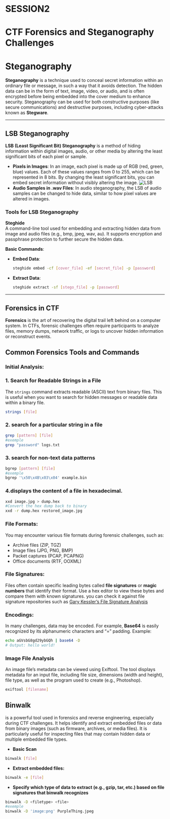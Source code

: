# SESSION2
# CTF Forensics and Steganography Challenges
# Steganography
**Steganography** is a technique used to conceal secret information within an ordinary file or message, in such a way that it avoids detection. The hidden data can be in the form of text, image, video, or audio, and is often encrypted before being embedded into the cover medium to enhance security. Steganography can be used for both constructive purposes (like secure communications) and destructive purposes, including cyber-attacks known as **Stegware**.

---

## LSB Steganography

**LSB (Least Significant Bit) Steganography** is a method of hiding information within digital images, audio, or other media by altering the least significant bits of each pixel or sample.

- **Pixels in Images**: In an image, each pixel is made up of RGB (red, green, blue) values. Each of these values ranges from 0 to 255, which can be represented in 8 bits. By changing the least significant bits, you can embed secret information without visibly altering the image.
  ![LSB](https://miro.medium.com/v2/resize:fit:640/format:webp/0*yt4TJAYknJNKlS5W)
- **Audio Samples in .wav Files**: In audio steganography, the LSB of audio samples can be changed to hide data, similar to how pixel values are altered in images.

### Tools for LSB Steganography

 **Steghide**  
   A command-line tool used for embedding and extracting hidden data from image and audio files (e.g., bmp, jpeg, wav, au). It supports encryption and passphrase protection to further secure the hidden data.

   **Basic Commands**:
   - **Embed Data**:
     ```bash
     steghide embed -cf [cover_file] -ef [secret_file] -p [password]
     ```
   - **Extract Data**:
     ```bash
     steghide extract -sf [stego_file] -p [password]
     ```

---


## Forensics in CTF

**Forensics** is the art of recovering the digital trail left behind on a computer system. In CTFs, forensic challenges often require participants to analyze files, memory dumps, network traffic, or logs to uncover hidden information or reconstruct events.

## Common Forensics Tools and Commands

### Initial Analysis:
### 1. Search for Readable Strings in a File
The `strings` command extracts readable (ASCII) text from binary files. This is useful when you want to search for hidden messages or readable data within a binary file.

```bash
strings [file]
```
### 2.  search for a particular string in a file
```bash
grep [pattern] [file]
#exemple
grep "password" logs.txt
```
### 3. search for non-text data patterns
```bash
bgrep [pattern] [file]
#exemple
bgrep '\x50\x4B\x03\x04' example.bin
```

### 4.displays the content of a file in hexadecimal.
```bash
xxd image.jpg > dump.hex
#Convert the hex dump back to binary
xxd -r dump.hex restored_image.jpg
```


### File Formats:
You may encounter various file formats during forensic challenges, such as:
- Archive files (ZIP, TGZ)
- Image files (JPG, PNG, BMP)
- Packet captures (PCAP, PCAPNG)
- Office documents (RTF, OOXML)
  
### File Signatures:
Files often contain specific leading bytes called **file signatures** or **magic numbers** that identify their format. Use a hex editor to view these bytes and compare them with known signatures.
 you can check it against file signature repositories such as
[Gary Kessler’s File Signature Analysis](https://www.garykessler.net/library/file_sigs.html)

### Encodings:
In many challenges, data may be encoded. For example, **Base64** is easily recognized by its alphanumeric characters and “=” padding. Example:

```bash
echo aGVsbG8gd29ybGQh | base64 -D
# Output: hello world!
```
### Image File Analysis
An image file’s metadata can be viewed using Exiftool. The tool displays metadata for an input file, including file size, dimensions (width and height), file type, as well as the program used to create (e.g., Photoshop). 
```bash
exiftool [filename]
```
## Binwalk 
is a powerful tool used in forensics and reverse engineering, especially during CTF challenges. It helps identify and extract embedded files or data from binary images (such as firmware, archives, or media files). It is particularly useful for inspecting files that may contain hidden data or multiple embedded file types.
- **Basic Scan**
```bash
binwalk [file]
```
- **Extract embedded files:**
```bash
binwalk -e [file]
```
- **Specify which type of data to extract (e.g., gzip, tar, etc.) based on file signatures that binwalk recognizes**
```bash
binwalk -D <filetype> <file>
#exemple
binwalk -D 'image:png' PurpleThing.jpeg
```






